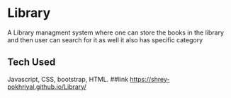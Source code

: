 # Library
A Library managment system where one can store the books in the library and then user can search for it as well it also has specific category
## Tech  Used
Javascript, CSS, bootstrap, HTML.
##link
https://shrey-pokhriyal.github.io/Library/
